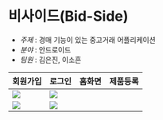 # 비사이드(Bid-Side)

- *주제* : 경매 기능이 있는 중고거래 어플리케이션
- *분야* : 안드로이드
- *팀원* : 김은진, 이소흔


|회원가입|로그인|홈화면|제품등록|
|---|---|---|---|
|<img src="https://github.com/MeungGenie/MP-Team3/assets/91128036/6c9d6f8c-7bdd-45c3-9173-12077fc5250a">|<img src="https://github.com/MeungGenie/MP-Team3/assets/91128036/5238c911-b91f-4263-9e94-0dbce0b863e4">|
<img src="https://github.com/MeungGenie/MP-Team3/assets/91128036/d37c3a27-0dd4-42e5-9b51-b99c5bf1bed1">|<img src="https://github.com/MeungGenie/MP-Team3/assets/91128036/9e8096fc-a59c-48ce-9668-16df0ba0aa19">|



